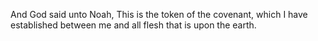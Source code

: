 And God said unto Noah, This is the token of the covenant, which I have established between me and all flesh that is upon the earth.
